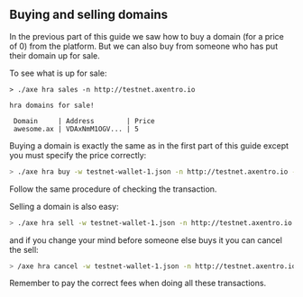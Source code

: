 ## Buying and selling domains

In the previous part of this guide we saw how to buy a domain (for a price of 0) from the platform. But we can also buy from someone who has put their domain up for sale. 

To see what is up for sale:

```
> ./axe hra sales -n http://testnet.axentro.io

hra domains for sale!

 Domain     | Address        | Price
 awesome.ax | VDAxNmM1OGV... | 5
```

Buying a domain is exactly the same as in the first part of this guide except you must specify the price correctly:

```bash
> ./axe hra buy -w testnet-wallet-1.json -n http://testnet.axentro.io -f 0.001 --price=5 --domain=awesome.ax
```

Follow the same procedure of checking the transaction.

Selling a domain is also easy:

```bash
> ./axe hra sell -w testnet-wallet-1.json -n http://testnet.axentro.io -f 0.0001 --price=8 --domain=mydomain.ax
```

and if you change your mind before someone else buys it you can cancel the sell:

```bash
> /axe hra cancel -w testnet-wallet-1.json -n http://testnet.axentro.io -f 0.0001 --domain=mydomain.ax
```

Remember to pay the correct fees when doing all these transactions.

